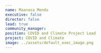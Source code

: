 ```yaml
---
name: Maanasa Mendu
executive: false
director: false
lead: true
community_manager: 
position: COVID and Climate Project Lead
project: COVID and Climate
image: ../assets/default_exec_image.png
---
```

